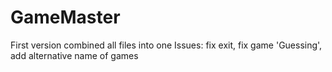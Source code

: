 # GameMaster
First version
combined all files into one
Issues: fix exit, fix game 'Guessing', add alternative name of games
